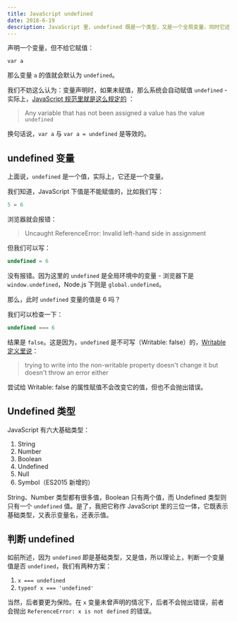 ```yaml
---
title: JavaScript undefined
date: 2018-6-19
description: JavaScript 里，undefined 既是一个类型，又是一个全局变量，同时它还是一个值。
---
```


声明一个变量，但不给它赋值：

```
var a
```
那么变量 `a` 的值就会默认为 `undefined`。

我们不妨这么认为：变量声明时，如果未赋值，那么系统会自动赋值 `undefined` - 实际上，[JavaScript 规范里就是这么规定的](https://www.ecma-international.org/ecma-262/6.0/#sec-ecmascript-language-types-undefined-type) ：

>  Any variable that has not been assigned a value has the value `undefined`

换句话说，`var a` 与 `var a = undefined` 是等效的。

## undefined 变量

上面说，`undefined` 是一个值，实际上，它还是一个变量。

我们知道，JavaScript 下值是不能赋值的，比如我们写：

```js
5 = 6
```
浏览器就会报错：

> Uncaught ReferenceError: Invalid left-hand side in assignment

但我们可以写：

```js
undefined = 6
```
没有报错。因为这里的 `undefined` 是全局环境中的变量 - 浏览器下是 `window.undefined`，Node.js 下则是 `global.undefined`。

那么，此时 `undefined` 变量的值是 6 吗？

我们可以检查一下：

```js
undefined === 6
```
结果是 `false`。这是因为，`undefined` 是不可写（Writable: false）的，[Writable 定义里说](https://developer.mozilla.org/en-US/docs/Web/JavaScript/Reference/Global_Objects/Object/defineProperty#Writable_attribute)：

> trying to write into the non-writable property doesn't change it but doesn't throw an error either

尝试给 Writable: false 的属性赋值不会改变它的值，但也不会抛出错误。

## Undefined 类型

JavaScript 有六大基础类型：

1. String
2. Number
3. Boolean
4. Undefined
5. Null
6. Symbol（ES2015 新增的）

String、Number 类型都有很多值，Boolean 只有两个值，而 Undefined 类型则只有一个 `undefined` 值。是了，我把它称作 JavaScript 里的三位一体，它既表示基础类型，又表示变量名，还表示值。

## 判断 undefined

如前所述，因为 `undefined` 即是基础类型，又是值，所以理论上，判断一个变量值是否 `undefined`，我们有两种方案：

1. `x === undefined`
2. `typeof x === 'undefined'`

当然，后者要更为保险。在 `x` 变量未曾声明的情况下，后者不会抛出错误，前者会抛出 `ReferenceError: x is not defined` 的错误。